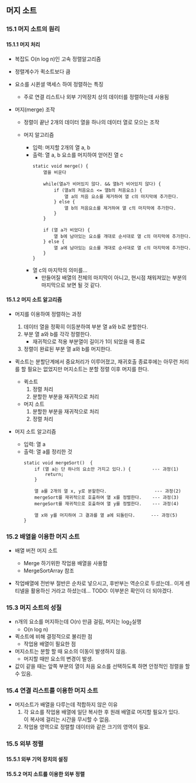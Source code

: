 ## 머지 소트

### 15.1 머지 소트의 원리

#### 15.1.1 머지 처리
* 복잡도 O(n log n)인 고속 정렬알고리즘
* 정렬계수가 퀵소트보다 큼
* 요소를 시퀸셜 액세스 하여 정렬하는 특징
    * 주로 연결 리스트나 외부 기억장치 상의 데이터를 정렬하는데 사용됨

* 머지(merge) 조작
    * 정렬이 끝난 2개의 데이터 열을 하나의 데이터 열로 모으는 조작

    * 머지 알고리즘
        * 입력: 머지할 2개의 열 a, b
        * 출력: 열 a, b 요소를 머지하여 얻어진 열 c
            ```
            static void merge() {
                열을 비운다
                
                while(열a가 비어있지 않다. && 열b가 비어있지 않다) {
                    if (열a의 처음요소 <= 열b의 처음요소) {
                        열 a의 처음 요소를 제거하여 열 c의 마지막에 추가한다.
                    } else {
                        열 b의 처음요소를 제거하여 열 c의 마지막에 추가한다.
                    } 
                }
          
                if (열 a가 비었다) {
                    열 b에 남아있는 요소를 개대로 순서대로 열 c의 마지막에 추가한다.
                } else {
                    열 a에 남아있는 요소를 개대로 순서대로 열 c의 마지막에 추가한다.                      
                }      
            }
            ```
        * 열 c의 마지막의 의미를...
            * 만들어질 배열의 전체의 마지막이 아니고,
              현시점 채워져있는 부분의 마지막으로 보면 될 것 같다.


#### 15.1.2 머지 소트 알고리즘
* 머지를 이용하여 정렬하는 과정
    1. 데이터 열을 정확히 이등분하여 부분 열 a와 b로 분할한다.
    2. 부분 열 a와 b를 각각 정렬한다.
        * 재귀적으로 적용 부분열이 길이가 1이 되었을 때 종료
    3. 정렬이 완료된 부분 열 a와 b를 머지한다.

* 퀵소트는 분할단계에서 중요처리가 이루어졌고, 재귀호출 종료후에는 아무런 처리를 할 필요는 없었지만 머지소트는 분할 정렬 이후 머지를 한다.
    * 퀵소트
        1. 정렬 처리
        2. 분할한 부분을 재귀적으로 처리
    * 머지 소트
        1. 분할한 부분을 재귀적으로 처리
        2. 정렬 처리

* 머지 소트 알고리즘
    * 입력: 열 a
    * 출력: 열 a를 정리한 것
        ```
        static void mergeSort()  {
            if (열 a는 단 하나의 요소만 가지고 있다.) {        --- 과정(1)
                return;
            }
            
            열 a를 2개의 열 x, y로 분할한다.                  --- 과정(2)
            mergeSort를 재귀적으로 호출하여 열 x를 정렬한다.    --- 과정(3)
            mergeSort를 재귀적으로 호출하여 열 y를 정렬한다.    --- 과정(4)
      
            열 x와 y를 머지하여 그 결과를 열 a에 되돌린다.      --- 과정(5)
        }
        ```

### 15.2 배열을 이용한 머지 소트
* 배열 버전 머지 소트
    * Merge 하기위한 작업용 배열을 사용함    
    * MergeSortArray 참조

* 작업배열에 전반부 절반은 순차로 넣으시고, 후반부는 역순으로 두셨는데..
이게 센티넬을 활용하신 거라고 하셨는데... TODO: 이부분은 확인이 더 되야겠다. 


### 15.3 머지 소트의 성질
* n개의 요소를 머지하는데 O(n) 만큼 걸림, 머지는 log<sub>2</sub>실행
    * O(n log n)
* 퀵소트에 비해 결정적으로 불리한 점
    * 작업용 배열이 필요한 점
* 머지소트는 분할 할 때 요소의 이동이 발생하지 않음.
    * 머지할 때만 요소의 변경이 발생.  
* 값이 같을 때는 앞쪽 부분의 열이 처음 요소를 선택하도록 하면 안정적인 정렬을 할 수 있음.    

### 15.4 연결 리스트를 이용한 머지 소트
* 머지소트가 배열을 다루는데 적합하지 않은 이유
    1. 각 요소를 작업용 배열에 일단 복사한 후 원래 배열로 머지할 필요가 있다.  
    이 복사에 걸리는 시간을 무시할 수 없음.
    2. 작업용 영역으로 정렬할 데이터와 같은 크기의 영역이 필요.
    

    



### 15.5 외부 정렬

#### 15.5.1 외부 기억 장치의 설징

#### 15.5.2 머지 소트를 이용한 외부 정렬




